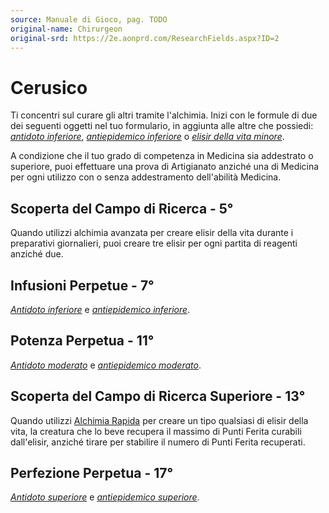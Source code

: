 ```yaml
---
source: Manuale di Gioco, pag. TODO
original-name: Chirurgeon
original-srd: https://2e.aonprd.com/ResearchFields.aspx?ID=2
---
```


# Cerusico

Ti concentri sul curare gli altri tramite l'alchimia. Inizi con le formule di
due dei seguenti oggetti nel tuo formulario, in aggiunta alle altre che
possiedi: _[antidoto inferiore](/equipaggiamento/antidoto)_,
_[antiepidemico inferiore](/equipaggiamento/antiepidemico)_ o
_[elisir della vita minore](/equipaggiamento/elisir-della-vita)_.

A condizione che il tuo grado di competenza in Medicina sia addestrato o
superiore, puoi effettuare una prova di Artigianato anziché una di Medicina per
ogni utilizzo con o senza addestramento dell'abilità Medicina.

## Scoperta del Campo di Ricerca - 5°

Quando utilizzi alchimia avanzata per creare elisir della vita durante i
preparativi giornalieri, puoi creare tre elisir per ogni partita di reagenti
anziché due.

## Infusioni Perpetue - 7°

_[Antidoto inferiore](/equipaggiamento/antidoto)_ e
_[antiepidemico inferiore](/equipaggiamento/antiepidemico)_.

## Potenza Perpetua - 11°

_[Antidoto moderato](/equipaggiamento/antidoto)_ e
_[antiepidemico moderato](/equipaggiamento/antiepidemico)_.

## Scoperta del Campo di Ricerca Superiore - 13°

Quando utilizzi [Alchimia Rapida](/azioni/alchimia-rapida) per creare un tipo
qualsiasi di elisir della vita, la creatura che lo beve recupera il massimo di
Punti Ferita curabili dall'elisir, anziché tirare per stabilire il numero di
Punti Ferita recuperati.

## Perfezione Perpetua - 17°

_[Antidoto superiore](/equipaggiamento/antidoto)_ e
_[antiepidemico superiore](/equipaggiamento/antiepidemico)_.
